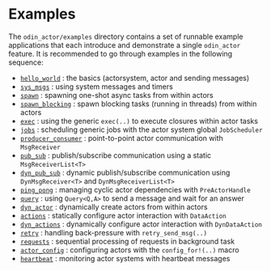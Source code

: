 # Examples

The `odin_actor/examples` directory contains a set of runnable example applications that each introduce and demonstrate a single
`odin_actor` feature. It is recommended to go through examples in the following sequence: 

- [`hello_world`](odin_actor/examples/hello_world.md) : the basics (actorsystem, actor and sending messages) 
- [`sys_msgs`](odin_actor/examples/sys_msgs.md) : using system messages and timers
- [`spawn`](odin_actor/examples/spawn.md) : spawning one-shot async tasks from within actors
- [`spawn_blocking`](odin_actor/examples/spawn_blocking.md) : spawn blocking tasks (running in threads) from within actors
- [`exec`](odin_actor/examples/exec.md) : using the generic `exec(..)` to execute closures within actor tasks
- [`jobs`](odin_actor/examples/jobs.md) : scheduling generic jobs with the actor system global `JobScheduler`
- [`producer_consumer`](odin_actor/examples/producer_consumer.md) : point-to-point actor communication with `MsgReceiver`
- [`pub_sub`](odin_actor/examples/pub_sub.md) : publish/subscribe communication using a static `MsgReceiverList<T>`
- [`dyn_pub_sub`](odin_actor/examples/dyn_pub_sub.md) : dynamic publish/subscribe communication using `DynMsgReceiver<T>` and `DynMsgReceiverList<T>`
- [`ping_pong`](odin_actor/examples/pin_pong.md) : managing cyclic actor dependencies with `PreActorHandle`
- [`query`](odin_actor/examples/query.md) : using `Query<Q,A>` to send a message and wait for an answer 
- [`dyn_actor`](odin_actor/examples/dyn_actor.md) : dynamically create actors from within actors
- [`actions`](odin_actor/examples/actions.md) : statically configure actor interaction with `DataAction`
- [`dyn_actions`](odin_actor/examples/dyn_actions.md) : dynamically configure actor interaction with `DynDataAction`
- [`retry`](odin_actor/examples/retry.md) : handling back-pressure with `retry_send_msg(..)`
- [`requests`](odin_actor/examples/requests.md) : sequential processing of requests in background task
- [`actor_config`](odin_actor/examples/actor_config.md) : configuring actors with the `config_for!(..)` macro
- [`heartbeat`](odin_actor/examples/heartbeat.md) : monitoring actor systems with heartbeat messages
